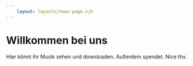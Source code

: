 ```yaml
---
    layout: layouts/news-page.njk
---
```


# Willkommen bei uns
Hier könnt ihr Musik sehen und downloaden. Außerdem spendet. Nice thx.
